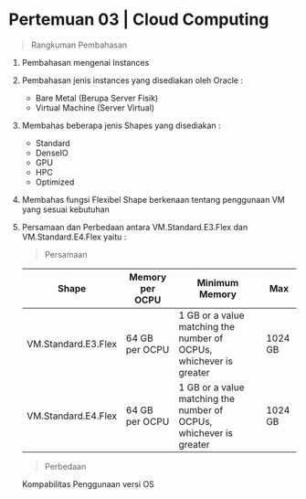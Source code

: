 # Pertemuan 03 | Cloud Computing

> Rangkuman Pembahasan
1. Pembahasan mengenai Instances
2. Pembahasan jenis instances yang disediakan oleh Oracle : 
    - Bare Metal (Berupa Server Fisik) 
    - Virtual Machine (Server Virtual) 
3. Membahas beberapa jenis Shapes yang disediakan : 
    - Standard
    - DenseIO
    - GPU
    - HPC
    - Optimized
4. Membahas fungsi Flexibel Shape berkenaan tentang penggunaan VM yang sesuai kebutuhan
5. Persamaan dan Perbedaan antara VM.Standard.E3.Flex dan VM.Standard.E4.Flex yaitu :
    > Persamaan
    <table>
        <thead>
            <th>Shape</th>
            <th>Memory per OCPU</th>
            <th>Minimum Memory</th>
            <th>Max</th>
        </thead>
        <tbody>
            <tr>
                <td>VM.Standard.E3.Flex</td>
                <td>64 GB per OCPU</td>
                <td>1 GB or a value matching the number of OCPUs, whichever is greater</td>
                <td>1024 GB</td>
            <tr>
            <tr>
                <td>VM.Standard.E4.Flex</td>
                <td>64 GB per OCPU</td>
                <td>1 GB or a value matching the number of OCPUs, whichever is greater</td>
                <td>1024 GB</td>
            <tr>
        </tbody>
    </table>
    
    > Perbedaan 

    Kompabilitas Penggunaan versi OS


